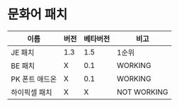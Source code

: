 # 문화어 패치

|이름|버전|베타버전|비고|
|------|---|---|---|
|JE 패치|1.3|1.5|1순위|
|BE 패치|X|0.1|WORKING|
|PK 폰트 애드온|X|0.1|WORKING|
|하이픽셀 패치|X|X|NOT WORKING|
